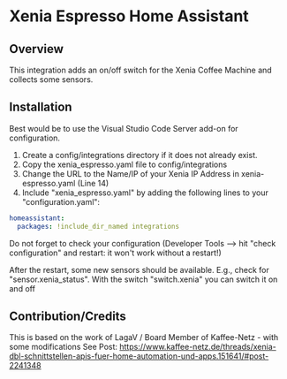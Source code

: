# Xenia Espresso Home Assistant
## Overview
This integration adds an on/off switch for the Xenia Coffee Machine and collects some sensors.

## Installation
Best would be to use the Visual Studio Code Server add-on for configuration.

1. Create a config/integrations directory if it does not already exist.
2. Copy the xenia_espresso.yaml file to config/integrations
3. Change the URL to the Name/IP of your Xenia IP Address in xenia-espresso.yaml (Line 14)
4. Include "xenia_espresso.yaml" by adding the following lines to your "configuration.yaml":

```yaml
homeassistant:
  packages: !include_dir_named integrations
```

Do not forget to check your configuration (Developer Tools --> hit "check configuration" and restart: it won't work without a restart!)

After the restart, some new sensors should be available. E.g., check for "sensor.xenia_status".
With the switch "switch.xenia" you can switch it on and off

## Contribution/Credits
This is based on the work of LagaV / Board Member of Kaffee-Netz - with some modifications
See Post: https://www.kaffee-netz.de/threads/xenia-dbl-schnittstellen-apis-fuer-home-automation-und-apps.151641/#post-2241348